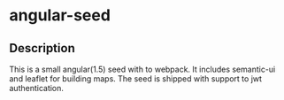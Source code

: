 # angular-seed

## Description
This is a small angular(1.5) seed with to webpack. It includes semantic-ui and leaflet for building maps. The seed is shipped with support to jwt authentication.
